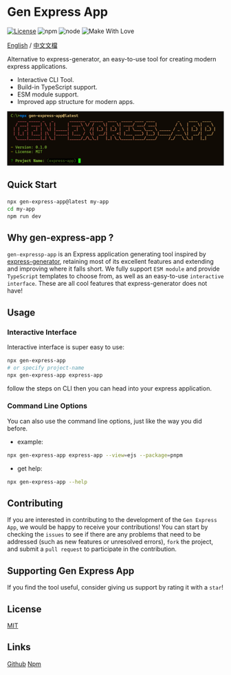 # Gen Express App

[![License](https://img.shields.io/badge/License-MIT-blue.svg)](https://opensource.org/licenses/MIT) ![npm](https://img.shields.io/npm/v/gen-express-app) ![node](https://img.shields.io/node/v/gen-express-app) ![Make With Love](https://img.shields.io/badge/make_with_%E2%9D%A4%EF%B8%8F-white)

[English](/README.md) / [中文文檔](/docs/locales/tchinese/README.md)

Alternative to express-generator, an easy-to-use tool for creating modern express applications.

- Interactive CLI Tool.
- Build-in TypeScript support.
- ESM module support.
- Improved app structure for modern apps.

![](/docs/gen-express-app.png)

## Quick Start

```bash
npx gen-express-app@latest my-app
cd my-app
npm run dev
```

## Why gen-express-app ?

`gen-expressp-app` is an Express application generating tool inspired by [express-generator](https://github.com/expressjs/generator), retaining most of its excellent features and extending and improving where it falls short. We fully support `ESM module` and provide `TypeScript` templates to choose from, as well as an easy-to-use `interactive interface`. These are all cool features that express-generator does not have!

## Usage

### Interactive Interface

Interactive interface is super easy to use:

```bash
npx gen-express-app
# or specify project-name
npx gen-express-app express-app
```

follow the steps on CLI then you can head into your express application.

### Command Line Options

You can also use the command line options, just like the way you did before.

- example:

```bash
npx gen-express-app express-app --view=ejs --package=pnpm
```

- get help:

```bash
npx gen-express-app --help
```

## Contributing

If you are interested in contributing to the development of the `Gen Express App`, we would be happy to receive your contributions! You can start by checking the `issues` to see if there are any problems that need to be addressed (such as new features or unresolved errors), `fork` the project, and submit a `pull request` to participate in the contribution.

## Supporting Gen Express App

If you find the tool useful, consider giving us support by rating it with a `star`!

## License

[MIT](./LICENSE)

## Links

[Github](https://github.com/Dalufishe/gen-express-app)
[Npm](https://www.npmjs.com/package/gen-express-app)
